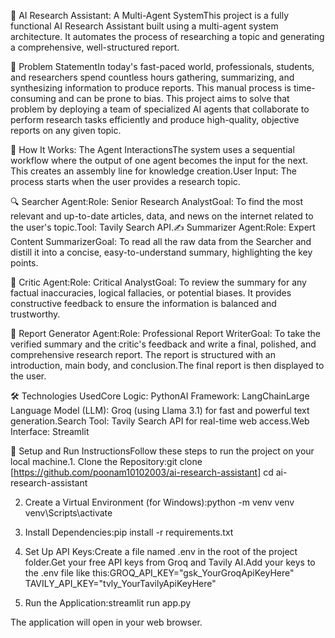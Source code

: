 🤖 AI Research Assistant: A Multi-Agent SystemThis project is a fully functional AI Research Assistant built using a multi-agent system architecture. It automates the process of researching a topic and generating a comprehensive, well-structured report.

📝 Problem StatementIn today's fast-paced world, professionals, students, and researchers spend countless hours gathering, summarizing, and synthesizing information to produce reports. This manual process is time-consuming and can be prone to bias. This project aims to solve that problem by deploying a team of specialized AI agents that collaborate to perform research tasks efficiently and produce high-quality, objective reports on any given topic.

🧠 How It Works: The Agent InteractionsThe system uses a sequential workflow where the output of one agent becomes the input for the next. This creates an assembly line for knowledge creation.User Input: The process starts when the user provides a research topic.


🔍 Searcher Agent:Role: Senior Research AnalystGoal: To find the most relevant and up-to-date articles, data, and news on the internet related to the user's topic.Tool: Tavily Search API.✍️ Summarizer Agent:Role: Expert Content SummarizerGoal: To read all the raw data from the Searcher and distill it into a concise, easy-to-understand summary, highlighting the key points.

🧐 Critic Agent:Role: Critical AnalystGoal: To review the summary for any factual inaccuracies, logical fallacies, or potential biases. It provides constructive feedback to ensure the information is balanced and trustworthy.

📄 Report Generator Agent:Role: Professional Report WriterGoal: To take the verified summary and the critic's feedback and write a final, polished, and comprehensive research report. The report is structured with an introduction, main body, and conclusion.The final report is then displayed to the user.

🛠️ Technologies UsedCore Logic: PythonAI Framework: LangChainLarge Language Model (LLM): Groq (using Llama 3.1) for fast and powerful text generation.Search Tool: Tavily Search API for real-time web access.Web Interface: Streamlit

🚀 Setup and Run InstructionsFollow these steps to run the project on your local machine.1. Clone the Repository:git clone [https://github.com/poonam10102003/ai-research-assistant]
cd ai-research-assistant

2. Create a Virtual Environment (for Windows):python -m venv venv
venv\Scripts\activate

3. Install Dependencies:pip install -r requirements.txt

4. Set Up API Keys:Create a file named .env in the root of the project folder.Get your free API keys from Groq and Tavily AI.Add your keys to the .env file like this:GROQ_API_KEY="gsk_YourGroqApiKeyHere"
TAVILY_API_KEY="tvly_YourTavilyApiKeyHere"

5. Run the Application:streamlit run app.py

The application will open in your web browser.